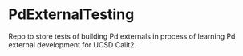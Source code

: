 # PdExternalTesting
Repo to store tests of building Pd externals in process of learning Pd external development for UCSD Calit2.
